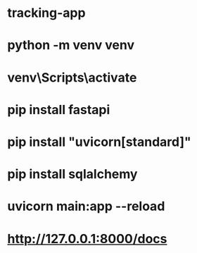 # tracking-app
# python -m venv venv
# venv\Scripts\activate
# pip install fastapi
# pip install "uvicorn[standard]"
# pip install sqlalchemy
# uvicorn main:app --reload
# http://127.0.0.1:8000/docs
